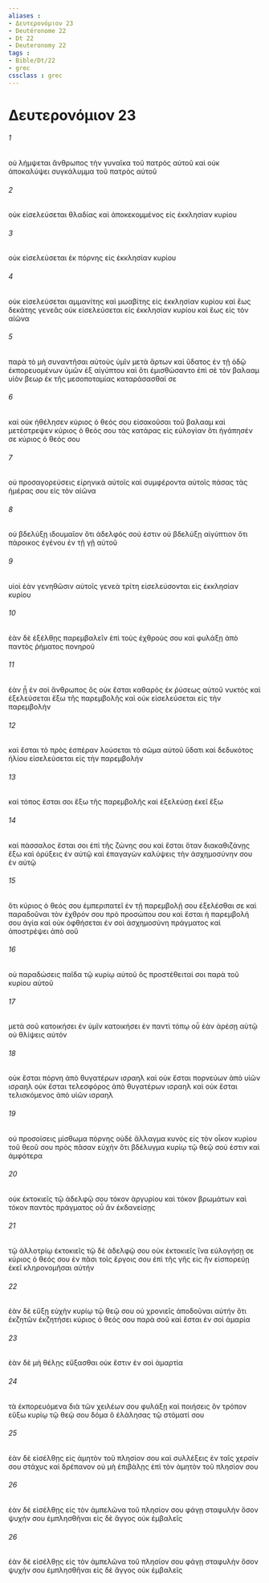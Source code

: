 ```yaml
---
aliases : 
- Δευτερονόμιον 23
- Deutéronome 22
- Dt 22
- Deuteronomy 22
tags : 
- Bible/Dt/22
- grec
cssclass : grec
---
```


# Δευτερονόμιον 23

###### 1
οὐ λήμψεται ἄνθρωπος τὴν γυναῖκα τοῦ πατρὸς αὐτοῦ καὶ οὐκ ἀποκαλύψει συγκάλυμμα τοῦ πατρὸς αὐτοῦ
###### 2
οὐκ εἰσελεύσεται θλαδίας καὶ ἀποκεκομμένος εἰς ἐκκλησίαν κυρίου
###### 3
οὐκ εἰσελεύσεται ἐκ πόρνης εἰς ἐκκλησίαν κυρίου
###### 4
οὐκ εἰσελεύσεται αμμανίτης καὶ μωαβίτης εἰς ἐκκλησίαν κυρίου καὶ ἕως δεκάτης γενεᾶς οὐκ εἰσελεύσεται εἰς ἐκκλησίαν κυρίου καὶ ἕως εἰς τὸν αἰῶνα
###### 5
παρὰ τὸ μὴ συναντῆσαι αὐτοὺς ὑμῖν μετὰ ἄρτων καὶ ὕδατος ἐν τῇ ὁδῷ ἐκπορευομένων ὑμῶν ἐξ αἰγύπτου καὶ ὅτι ἐμισθώσαντο ἐπὶ σὲ τὸν βαλααμ υἱὸν βεωρ ἐκ τῆς μεσοποταμίας καταράσασθαί σε
###### 6
καὶ οὐκ ἠθέλησεν κύριος ὁ θεός σου εἰσακοῦσαι τοῦ βαλααμ καὶ μετέστρεψεν κύριος ὁ θεός σου τὰς κατάρας εἰς εὐλογίαν ὅτι ἠγάπησέν σε κύριος ὁ θεός σου
###### 7
οὐ προσαγορεύσεις εἰρηνικὰ αὐτοῖς καὶ συμφέροντα αὐτοῖς πάσας τὰς ἡμέρας σου εἰς τὸν αἰῶνα
###### 8
οὐ βδελύξῃ ιδουμαῖον ὅτι ἀδελφός σού ἐστιν οὐ βδελύξῃ αἰγύπτιον ὅτι πάροικος ἐγένου ἐν τῇ γῇ αὐτοῦ
###### 9
υἱοὶ ἐὰν γενηθῶσιν αὐτοῖς γενεὰ τρίτη εἰσελεύσονται εἰς ἐκκλησίαν κυρίου
###### 10
ἐὰν δὲ ἐξέλθῃς παρεμβαλεῖν ἐπὶ τοὺς ἐχθρούς σου καὶ φυλάξῃ ἀπὸ παντὸς ῥήματος πονηροῦ
###### 11
ἐὰν ᾖ ἐν σοὶ ἄνθρωπος ὃς οὐκ ἔσται καθαρὸς ἐκ ῥύσεως αὐτοῦ νυκτός καὶ ἐξελεύσεται ἔξω τῆς παρεμβολῆς καὶ οὐκ εἰσελεύσεται εἰς τὴν παρεμβολήν
###### 12
καὶ ἔσται τὸ πρὸς ἑσπέραν λούσεται τὸ σῶμα αὐτοῦ ὕδατι καὶ δεδυκότος ἡλίου εἰσελεύσεται εἰς τὴν παρεμβολήν
###### 13
καὶ τόπος ἔσται σοι ἔξω τῆς παρεμβολῆς καὶ ἐξελεύσῃ ἐκεῖ ἔξω
###### 14
καὶ πάσσαλος ἔσται σοι ἐπὶ τῆς ζώνης σου καὶ ἔσται ὅταν διακαθιζάνῃς ἔξω καὶ ὀρύξεις ἐν αὐτῷ καὶ ἐπαγαγὼν καλύψεις τὴν ἀσχημοσύνην σου ἐν αὐτῷ
###### 15
ὅτι κύριος ὁ θεός σου ἐμπεριπατεῖ ἐν τῇ παρεμβολῇ σου ἐξελέσθαι σε καὶ παραδοῦναι τὸν ἐχθρόν σου πρὸ προσώπου σου καὶ ἔσται ἡ παρεμβολή σου ἁγία καὶ οὐκ ὀφθήσεται ἐν σοὶ ἀσχημοσύνη πράγματος καὶ ἀποστρέψει ἀπὸ σοῦ
###### 16
οὐ παραδώσεις παῖδα τῷ κυρίῳ αὐτοῦ ὃς προστέθειταί σοι παρὰ τοῦ κυρίου αὐτοῦ
###### 17
μετὰ σοῦ κατοικήσει ἐν ὑμῖν κατοικήσει ἐν παντὶ τόπῳ οὗ ἐὰν ἀρέσῃ αὐτῷ οὐ θλίψεις αὐτόν
###### 18
οὐκ ἔσται πόρνη ἀπὸ θυγατέρων ισραηλ καὶ οὐκ ἔσται πορνεύων ἀπὸ υἱῶν ισραηλ οὐκ ἔσται τελεσφόρος ἀπὸ θυγατέρων ισραηλ καὶ οὐκ ἔσται τελισκόμενος ἀπὸ υἱῶν ισραηλ
###### 19
οὐ προσοίσεις μίσθωμα πόρνης οὐδὲ ἄλλαγμα κυνὸς εἰς τὸν οἶκον κυρίου τοῦ θεοῦ σου πρὸς πᾶσαν εὐχήν ὅτι βδέλυγμα κυρίῳ τῷ θεῷ σού ἐστιν καὶ ἀμφότερα
###### 20
οὐκ ἐκτοκιεῖς τῷ ἀδελφῷ σου τόκον ἀργυρίου καὶ τόκον βρωμάτων καὶ τόκον παντὸς πράγματος οὗ ἂν ἐκδανείσῃς
###### 21
τῷ ἀλλοτρίῳ ἐκτοκιεῖς τῷ δὲ ἀδελφῷ σου οὐκ ἐκτοκιεῖς ἵνα εὐλογήσῃ σε κύριος ὁ θεός σου ἐν πᾶσι τοῖς ἔργοις σου ἐπὶ τῆς γῆς εἰς ἣν εἰσπορεύῃ ἐκεῖ κληρονομῆσαι αὐτήν
###### 22
ἐὰν δὲ εὔξῃ εὐχὴν κυρίῳ τῷ θεῷ σου οὐ χρονιεῖς ἀποδοῦναι αὐτήν ὅτι ἐκζητῶν ἐκζητήσει κύριος ὁ θεός σου παρὰ σοῦ καὶ ἔσται ἐν σοὶ ἁμαρία
###### 23
ἐὰν δὲ μὴ θέλῃς εὔξασθαι οὐκ ἔστιν ἐν σοὶ ἁμαρτία
###### 24
τὰ ἐκπορευόμενα διὰ τῶν χειλέων σου φυλάξῃ καὶ ποιήσεις ὃν τρόπον εὔξω κυρίῳ τῷ θεῷ σου δόμα ὃ ἐλάλησας τῷ στόματί σου
###### 25
ἐὰν δὲ εἰσέλθῃς εἰς ἀμητὸν τοῦ πλησίον σου καὶ συλλέξεις ἐν ταῖς χερσίν σου στάχυς καὶ δρέπανον οὐ μὴ ἐπιβάλῃς ἐπὶ τὸν ἀμητὸν τοῦ πλησίον σου
###### 26
ἐὰν δὲ εἰσέλθῃς εἰς τὸν ἀμπελῶνα τοῦ πλησίον σου φάγῃ σταφυλὴν ὅσον ψυχήν σου ἐμπλησθῆναι εἰς δὲ ἄγγος οὐκ ἐμβαλεῖς
###### 26
ἐὰν δὲ εἰσέλθῃς εἰς τὸν ἀμπελῶνα τοῦ πλησίον σου φάγῃ σταφυλὴν ὅσον ψυχήν σου ἐμπλησθῆναι εἰς δὲ ἄγγος οὐκ ἐμβαλεῖς
